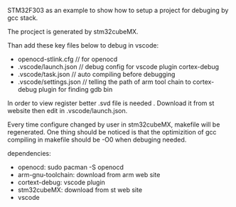 STM32F303 as an example to show how to setup a project for debuging by gcc stack.

The procject is generated by stm32cubeMX.

Than add these key files below to debug in vscode:
- openocd-stlink.cfg // for openocd
- .vscode/launch.json // debug config for vscode plugin cortex-debug
- .vscode/task.json // auto compiling before debugging
- .vscode/settings.json // telling the path of arm tool chain to cortex-debug plugin for finding gdb bin 

In order to view register better .svd file is needed . Download it from st website then edit in .vscode/launch.json.

Every time configure changed by user in stm32cubeMX, makefile will be regenerated. One thing should be noticed is that the optimizition of gcc compiling in makefile should be -O0 when debuging needed. 

dependencies:  
- openocd: sudo pacman -S openocd
- arm-gnu-toolchain: download from arm web site
- cortext-debug: vscode plugin
- stm32cubeMX: download from st web site 
- vscode